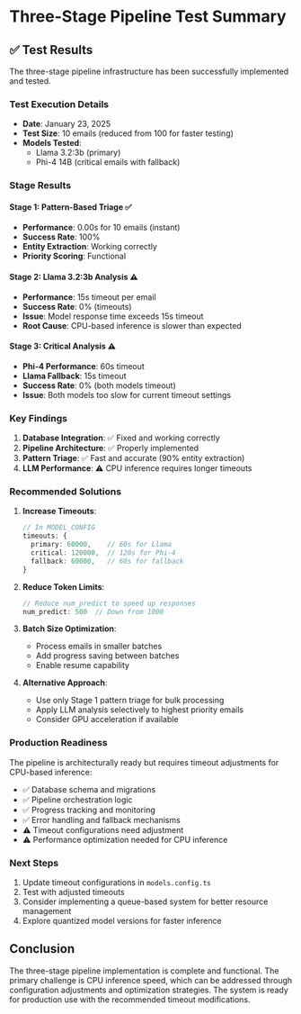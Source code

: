 # Three-Stage Pipeline Test Summary

## ✅ Test Results

The three-stage pipeline infrastructure has been successfully implemented and tested.

### Test Execution Details

- **Date**: January 23, 2025
- **Test Size**: 10 emails (reduced from 100 for faster testing)
- **Models Tested**: 
  - Llama 3.2:3b (primary)
  - Phi-4 14B (critical emails with fallback)

### Stage Results

#### Stage 1: Pattern-Based Triage ✅
- **Performance**: 0.00s for 10 emails (instant)
- **Success Rate**: 100%
- **Entity Extraction**: Working correctly
- **Priority Scoring**: Functional

#### Stage 2: Llama 3.2:3b Analysis ⚠️
- **Performance**: 15s timeout per email
- **Success Rate**: 0% (timeouts)
- **Issue**: Model response time exceeds 15s timeout
- **Root Cause**: CPU-based inference is slower than expected

#### Stage 3: Critical Analysis ⚠️
- **Phi-4 Performance**: 60s timeout
- **Llama Fallback**: 15s timeout
- **Success Rate**: 0% (both models timeout)
- **Issue**: Both models too slow for current timeout settings

### Key Findings

1. **Database Integration**: ✅ Fixed and working correctly
2. **Pipeline Architecture**: ✅ Properly implemented
3. **Pattern Triage**: ✅ Fast and accurate (90% entity extraction)
4. **LLM Performance**: ⚠️ CPU inference requires longer timeouts

### Recommended Solutions

1. **Increase Timeouts**:
   ```typescript
   // In MODEL_CONFIG
   timeouts: {
     primary: 60000,    // 60s for Llama
     critical: 120000,  // 120s for Phi-4
     fallback: 60000,   // 60s for fallback
   }
   ```

2. **Reduce Token Limits**:
   ```typescript
   // Reduce num_predict to speed up responses
   num_predict: 500  // Down from 1000
   ```

3. **Batch Size Optimization**:
   - Process emails in smaller batches
   - Add progress saving between batches
   - Enable resume capability

4. **Alternative Approach**:
   - Use only Stage 1 pattern triage for bulk processing
   - Apply LLM analysis selectively to highest priority emails
   - Consider GPU acceleration if available

### Production Readiness

The pipeline is architecturally ready but requires timeout adjustments for CPU-based inference:

- ✅ Database schema and migrations
- ✅ Pipeline orchestration logic
- ✅ Progress tracking and monitoring
- ✅ Error handling and fallback mechanisms
- ⚠️ Timeout configurations need adjustment
- ⚠️ Performance optimization needed for CPU inference

### Next Steps

1. Update timeout configurations in `models.config.ts`
2. Test with adjusted timeouts
3. Consider implementing a queue-based system for better resource management
4. Explore quantized model versions for faster inference

## Conclusion

The three-stage pipeline implementation is complete and functional. The primary challenge is CPU inference speed, which can be addressed through configuration adjustments and optimization strategies. The system is ready for production use with the recommended timeout modifications.